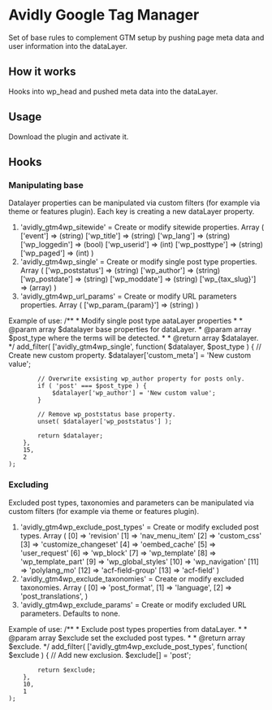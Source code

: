 # Avidly Google Tag Manager
Set of base rules to complement GTM setup by pushing page meta data and user information into the dataLayer.

## How it works
Hooks into wp_head and pushed meta data into the dataLayer.

## Usage
Download the plugin and activate it.

## Hooks

### Manipulating base 
Datalayer properties can be manipulated via custom filters (for example via theme or features plugin). Each key is creating a new dataLayer property. 

1. 'avidly_gtm4wp_sitewide' = Create or modify sitewide properties.
	Array (
		['event']        => (string)
		['wp_title']     => (string)
		['wp_lang']      => (string)
		['wp_loggedin']  => (bool)
		['wp_userid']    => (int)
		['wp_posttype']  => (string)
		['wp_paged']     => (int)
	)
2. 'avidly_gtm4wp_single' = Create or modify single post type properties.
	Array (
		['wp_poststatus'] => (string)
		['wp_author']     => (string)
		['wp_postdate']   => (string)
		['wp_moddate']    => (string)
		['wp_{tax_slug}'] => (array)
	)
3. 'avidly_gtm4wp_url_params' = Create or modify URL parameters properties.
	Array (
		['wp_param_{param}'] => (string)
	)

Example of use:
	/**
	 * Modify single post type aataLayer properties
	 *
	 * @param array $datalayer base properties for dataLayer.
	 * @param array $post_type where the terms will be detected.
	 *
	 * @return array $datalayer.
	 */
	add_filter(
		['avidly_gtm4wp_single',
		function( $datalayer, $post_type ) {
			// Create new custom property.
			$datalayer['custom_meta'] = 'New custom value';

			// Overwrite exsisting wp_author property for posts only.
			if ( 'post' === $post_type ) {
				$datalayer['wp_author'] = 'New custom value';
			}

			// Remove wp_poststatus base property.
			unset( $datalayer['wp_poststatus'] );

			return $datalayer;
		},
		15,
		2
	);

### Excluding
Excluded post types, taxonomies and parameters can be manipulated via custom filters (for example via theme or features plugin).

1. 'avidly_gtm4wp_exclude_post_types' = Create or modify excluded post types.
	Array (
		[0] => 'revision'
		[1] => 'nav_menu_item'
		[2] => 'custom_css'
		[3] => 'customize_changeset'
		[4] => 'oembed_cache'
		[5] => 'user_request'
		[6] => 'wp_block'
		[7] => 'wp_template'
		[8] => 'wp_template_part'
		[9] => 'wp_global_styles'
		[10] => 'wp_navigation'
		[11] => 'polylang_mo'
		[12] => 'acf-field-group'
		[13] => 'acf-field'
	)
2. 'avidly_gtm4wp_exclude_taxonomies' = Create or modify excluded taxonomies.
	Array (
		[0] => 'post_format',
		[1] => 'language',
		[2] => 'post_translations',
	)
3. 'avidly_gtm4wp_exclude_params' = Create or modify excluded URL parameters. Defaults to none.

Example of use:
	/**
	 * Exclude post types properties from dataLayer.
	 *
	 * @param array $exclude set the excluded post types.
	 *
	 * @return array $exclude.
	 */
	add_filter(
		['avidly_gtm4wp_exclude_post_types',
		function( $exclude ) {
			// Add new exclusion.
			$exclude[] = 'post';

			return $exclude;
		},
		10,
		1
	);
